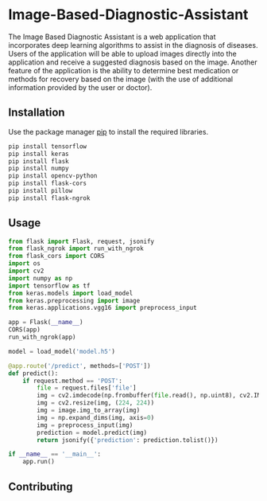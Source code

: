 # Image-Based-Diagnostic-Assistant

The Image Based Diagnostic Assistant is a web application that incorporates deep learning algorithms to assist in the diagnosis of diseases. Users of the application will be able to upload images directly into the application and receive a suggested diagnosis based on the image. Another feature of the application is the ability to determine best medication or methods for recovery based on the image (with the use of additional information provided by the user or doctor). 

## Installation

Use the package manager [pip](https://pip.pypa.io/en/stable/) to install the required libraries.

```bash
pip install tensorflow
pip install keras
pip install flask
pip install numpy
pip install opencv-python
pip install flask-cors
pip install pillow
pip install flask-ngrok
```

## Usage

```python
from flask import Flask, request, jsonify
from flask_ngrok import run_with_ngrok
from flask_cors import CORS
import os
import cv2
import numpy as np
import tensorflow as tf
from keras.models import load_model
from keras.preprocessing import image
from keras.applications.vgg16 import preprocess_input

app = Flask(__name__)
CORS(app)
run_with_ngrok(app)

model = load_model('model.h5')

@app.route('/predict', methods=['POST'])
def predict():
    if request.method == 'POST':
        file = request.files['file']
        img = cv2.imdecode(np.frombuffer(file.read(), np.uint8), cv2.IMREAD_COLOR)
        img = cv2.resize(img, (224, 224))
        img = image.img_to_array(img)
        img = np.expand_dims(img, axis=0)
        img = preprocess_input(img)
        prediction = model.predict(img)
        return jsonify({'prediction': prediction.tolist()})

if __name__ == '__main__':
    app.run()

```

## Contributing